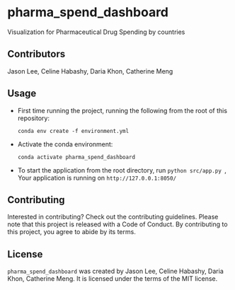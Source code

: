 # pharma_spend_dashboard

Visualization for Pharmaceutical Drug Spending by countries

## Contributors

Jason Lee, Celine Habashy, Daria Khon, Catherine Meng

## Usage

- First time running the project, running the following from the root of this repository:

    ```{sh}
    conda env create -f environment.yml
    ```

- Activate the conda environment:

    ```{sh}
    conda activate pharma_spend_dashboard
    ```

- To start the application from the root directory, run `python src/app.py `, Your application is running on `http://127.0.0.1:8050/`

## Contributing

Interested in contributing? Check out the contributing guidelines. Please note that this project is released with a Code of Conduct. By contributing to this project, you agree to abide by its terms.

## License

`pharma_spend_dashboard` was created by Jason Lee, Celine Habashy, Daria Khon, Catherine Meng. It is licensed under the terms of the MIT license.